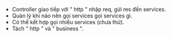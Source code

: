 - Controller giao tiếp với " http " nhập req, gửi res đến services.
- Quản lý khi nào nên gọi services gọi services gì.
- Có thể kết hợp gọi nhiều services (chưa thử).
- Tách " http " và " business ".
